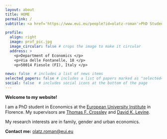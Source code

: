 ```yaml
---
layout: about
title: HOME
permalink: /
subtitle: <a href='https://www.eui.eu/people?id=olatz-roman'>PhD Student in Economics</a> <strong>•</strong> <a target="_blank" href="https://www.eui.eu/en/home">European University Institute</a>

profile:
  align: right
  image: prof_pic.jpg
  image_circular: false # crops the image to make it circular
  address: >
    <p>Department of Economics </p>
    <p>Via delle Fontanelle, 18 </p>
    <p>50014 Fiesole (FI), Italy </p>

news: false  # includes a list of news items
selected_papers: false # includes a list of papers marked as "selected={true}"
social: false  # includes social icons at the bottom of the page
---
```


**Welcome to my website!**

I am a PhD student in Economics at the [European University Institute](https://www.eui.eu/en/academic-units/department-of-economics) in Florence. My supervisors are [Thomas F. Crossley](https://sites.google.com/site/tfcrossley/) and [David K. Levine](http://www.dklevine.com/). 

My research interests are in family, gender and urban economics.
<br/>

**Contact me:** [olatz.roman@eui.eu](mailto:olatz.roman@eui.eu)